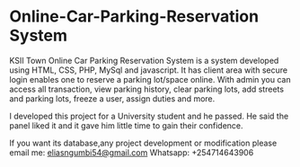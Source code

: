 # Online-Car-Parking-Reservation System
KSII Town Online Car Parking Reservation System is a system developed using HTML, CSS, PHP, MySql and javascript. 
It has client area with secure login enables one to reserve a parking lot/space online. 
With admin you can access all transaction, view parking history, clear parking lots, add streets and parking lots, freeze a user, assign duties and more.

I developed this project for a University student and he passed. He said the panel liked it and it gave him little time to gain their confidence.

If you want its database,any project development or modification please email me: eliasngumbi54@gmail.com
Whatsapp: +254714643906
